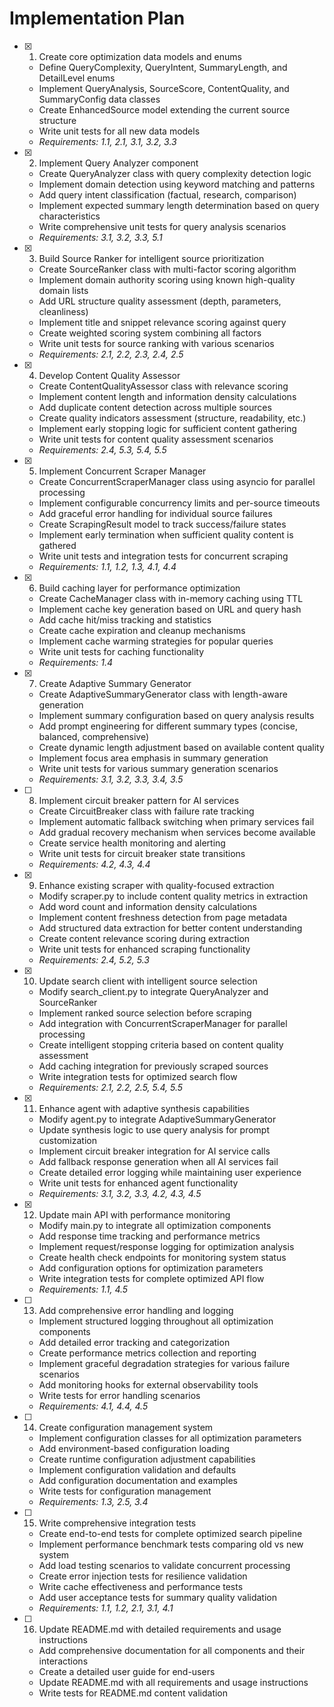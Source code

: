 # Implementation Plan

- [x] 1. Create core optimization data models and enums
  - Define QueryComplexity, QueryIntent, SummaryLength, and DetailLevel enums
  - Implement QueryAnalysis, SourceScore, ContentQuality, and SummaryConfig data classes
  - Create EnhancedSource model extending the current source structure
  - Write unit tests for all new data models
  - _Requirements: 1.1, 2.1, 3.1, 3.2, 3.3_

- [x] 2. Implement Query Analyzer component
  - Create QueryAnalyzer class with query complexity detection logic
  - Implement domain detection using keyword matching and patterns
  - Add query intent classification (factual, research, comparison)
  - Implement expected summary length determination based on query characteristics
  - Write comprehensive unit tests for query analysis scenarios
  - _Requirements: 3.1, 3.2, 3.3, 5.1_

- [x] 3. Build Source Ranker for intelligent source prioritization
  - Create SourceRanker class with multi-factor scoring algorithm
  - Implement domain authority scoring using known high-quality domain lists
  - Add URL structure quality assessment (depth, parameters, cleanliness)
  - Implement title and snippet relevance scoring against query
  - Create weighted scoring system combining all factors
  - Write unit tests for source ranking with various scenarios
  - _Requirements: 2.1, 2.2, 2.3, 2.4, 2.5_

- [x] 4. Develop Content Quality Assessor
  - Create ContentQualityAssessor class with relevance scoring
  - Implement content length and information density calculations
  - Add duplicate content detection across multiple sources
  - Create quality indicators assessment (structure, readability, etc.)
  - Implement early stopping logic for sufficient content gathering
  - Write unit tests for content quality assessment scenarios
  - _Requirements: 2.4, 5.3, 5.4, 5.5_

- [x] 5. Implement Concurrent Scraper Manager
  - Create ConcurrentScraperManager class using asyncio for parallel processing
  - Implement configurable concurrency limits and per-source timeouts
  - Add graceful error handling for individual source failures
  - Create ScrapingResult model to track success/failure states
  - Implement early termination when sufficient quality content is gathered
  - Write unit tests and integration tests for concurrent scraping
  - _Requirements: 1.1, 1.2, 1.3, 4.1, 4.4_

- [x] 6. Build caching layer for performance optimization
  - Create CacheManager class with in-memory caching using TTL
  - Implement cache key generation based on URL and query hash
  - Add cache hit/miss tracking and statistics
  - Create cache expiration and cleanup mechanisms
  - Implement cache warming strategies for popular queries
  - Write unit tests for caching functionality
  - _Requirements: 1.4_

- [x] 7. Create Adaptive Summary Generator
  - Create AdaptiveSummaryGenerator class with length-aware generation
  - Implement summary configuration based on query analysis results
  - Add prompt engineering for different summary types (concise, balanced, comprehensive)
  - Create dynamic length adjustment based on available content quality
  - Implement focus area emphasis in summary generation
  - Write unit tests for various summary generation scenarios
  - _Requirements: 3.1, 3.2, 3.3, 3.4, 3.5_

- [ ] 8. Implement circuit breaker pattern for AI services
  - Create CircuitBreaker class with failure rate tracking
  - Implement automatic fallback switching when primary services fail
  - Add gradual recovery mechanism when services become available
  - Create service health monitoring and alerting
  - Write unit tests for circuit breaker state transitions
  - _Requirements: 4.2, 4.3, 4.4_

- [x] 9. Enhance existing scraper with quality-focused extraction
  - Modify scraper.py to include content quality metrics in extraction
  - Add word count and information density calculations
  - Implement content freshness detection from page metadata
  - Add structured data extraction for better content understanding
  - Create content relevance scoring during extraction
  - Write unit tests for enhanced scraping functionality
  - _Requirements: 2.4, 5.2, 5.3_

- [x] 10. Update search client with intelligent source selection
  - Modify search_client.py to integrate QueryAnalyzer and SourceRanker
  - Implement ranked source selection before scraping
  - Add integration with ConcurrentScraperManager for parallel processing
  - Create intelligent stopping criteria based on content quality assessment
  - Add caching integration for previously scraped sources
  - Write integration tests for optimized search flow
  - _Requirements: 2.1, 2.2, 2.5, 5.4, 5.5_

- [x] 11. Enhance agent with adaptive synthesis capabilities
  - Modify agent.py to integrate AdaptiveSummaryGenerator
  - Update synthesis logic to use query analysis for prompt customization
  - Implement circuit breaker integration for AI service calls
  - Add fallback response generation when all AI services fail
  - Create detailed error logging while maintaining user experience
  - Write unit tests for enhanced agent functionality
  - _Requirements: 3.1, 3.2, 3.3, 4.2, 4.3, 4.5_

- [x] 12. Update main API with performance monitoring
  - Modify main.py to integrate all optimization components
  - Add response time tracking and performance metrics
  - Implement request/response logging for optimization analysis
  - Create health check endpoints for monitoring system status
  - Add configuration options for optimization parameters
  - Write integration tests for complete optimized API flow
  - _Requirements: 1.1, 4.5_

- [ ] 13. Add comprehensive error handling and logging
  - Implement structured logging throughout all optimization components
  - Add detailed error tracking and categorization
  - Create performance metrics collection and reporting
  - Implement graceful degradation strategies for various failure scenarios
  - Add monitoring hooks for external observability tools
  - Write tests for error handling scenarios
  - _Requirements: 4.1, 4.4, 4.5_

- [ ] 14. Create configuration management system
  - Implement configuration classes for all optimization parameters
  - Add environment-based configuration loading
  - Create runtime configuration adjustment capabilities
  - Implement configuration validation and defaults
  - Add configuration documentation and examples
  - Write tests for configuration management
  - _Requirements: 1.3, 2.5, 3.4_

- [ ] 15. Write comprehensive integration tests
  - Create end-to-end tests for complete optimized search pipeline
  - Implement performance benchmark tests comparing old vs new system
  - Add load testing scenarios to validate concurrent processing
  - Create error injection tests for resilience validation
  - Write cache effectiveness and performance tests
  - Add user acceptance tests for summary quality validation
  - _Requirements: 1.1, 1.2, 2.1, 3.1, 4.1_

- [ ] 16. Update README.md with detailed requirements and usage instructions
  - Add comprehensive documentation for all components and their interactions
  - Create a detailed user guide for end-users
  - Update README.md with all requirements and usage instructions
  - Write tests for README.md content validation
  